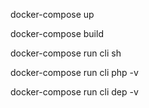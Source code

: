 docker-compose up

docker-compose build

docker-compose run cli sh

docker-compose run cli php -v

docker-compose run cli dep -v



